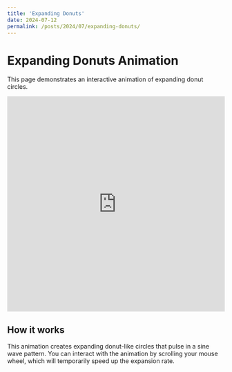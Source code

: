```yaml
---
title: 'Expanding Donuts'
date: 2024-07-12
permalink: /posts/2024/07/expanding-donuts/
---
```

# Expanding Donuts Animation

This page demonstrates an interactive animation of expanding donut circles.

<iframe src="https://github.com/greenkidneybean/greenkidneybean.github.io/files/expanding-donuts.html" width="100%" height="500px" frameborder="0"></iframe>

## How it works

This animation creates expanding donut-like circles that pulse in a sine wave pattern. You can interact with the animation by scrolling your mouse wheel, which will temporarily speed up the expansion rate.
